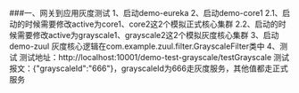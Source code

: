 ###一、网关到应用灰度测试
1、启动demo-eureka
2、启动demo-core1
  2.1、启动的时候需要修改active为core1、core2这2个模拟正式核心集群
  2.2、启动的时候需要修改active为grayscale1、grayscale2这2个模拟灰度核心集群
3、启动demo-zuul
  灰度核心逻辑在com.example.zuul.filter.GrayscaleFilter类中
4、测试
 测试地址：http://localhost:10001/demo-test-grayscale/testGrayscale
 测试报文：{"grayscaleId":"666"}，grayscaleId为666走灰度服务，其他值都走正式服务
